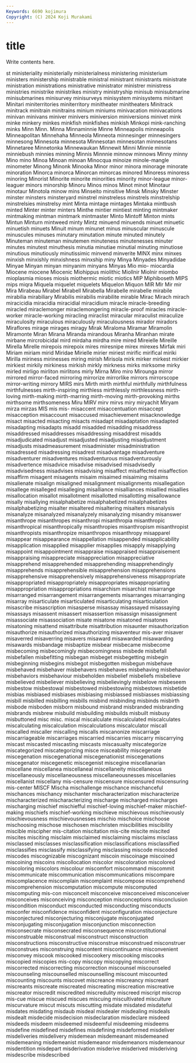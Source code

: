 ```yaml
---
Keywords: 6690 kojimura
Copyright: (C) 2024 Koji Murakami
---
```


# title

Write contents here.



st ministeriality ministerially ministerialness ministering ministerium ministers ministership ministrable ministral
ministrant ministrants ministrate ministration ministrations ministrative ministrator ministrer ministress ministries
ministrike ministrikes ministry ministryship minisub minisubmarine minisubmarines minisurvey minisurveys minisystem
minisystems minitant Minitari miniterritories miniterritory minitheater minitheaters Minitrack minitrack minitrain
minitrains minium miniums minivacation minivacations minivan minivans miniver minivers miniversion
miniversions minivet mink minke minkery minkes minkfish minkfishes minkish Minkopi
mink-ranching minks Minn Minn. Minna Minnaminnie Minne Minneapolis minneapolis Minneapolitan
Minnehaha Minneola Minneota minnesinger minnesingers minnesong Minnesota minnesota Minnesotan minnesotan
minnesotans Minnetaree Minnetonka Minnewaukan Minnewit Minni Minnie minnie minniebush minnies
minning Minnis Minnnie minnow minnows Minny minny Mino mino Minoa
Minoan minoan Minocqua minoize minole-mangle minometer Minong Minonk Minooka Minor
minor minora minorage minorate minoration Minorca minorca Minorcan minorcas minored
Minoress minoress minoring Minorist Minorite minorite minorities minority minor-league minor-leaguer
minors minorship Minoru Minos minos Minot minot Minotaur minotaur Minotola
minow mins Minseito minsitive Minsk Minsky Minster minster minsters minsteryard
minstrel minstreless minstrels minstrelship minstrelsies minstrelsy mint Minta mintage mintages
Mintaka mintbush minted Minter minter minters Minthe mintier mintiest minting
mintmaker mintmaking mintman mintmark mintmaster Minto Mintoff Minton mints Mintun
Minturn mintweed minty Mintz minuend minuends minuet minuetic minuetish minuets
Minuit minum minunet minus minuscular minuscule minuscules minuses minutary minutation
minute minuted minutely Minuteman minuteman minutemen minuteness minutenesses minuter minutes
minutest minuthesis minutia minutiae minutial minuting minutiose minutious minutiously minutissimic
minvend minverite MINX minx minxes minxish minxishly minxishness minxship miny
Minya Minyades Minyadidae Minyae Minyan minyan minyanim minyans Minyas Mio
mio- miocardia Miocene miocene Miocenic Miohippus miolithic Miollnir Miolnir miombo
mioplasmia mioses miosis miothermic miotic miotics MIP Miphiboseth MIPS mips
miqra Miquela miquelet miquelets Miquelon Miquon MIR MIr Mir mir
Mira Mirabeau Mirabel Mirabell Mirabella Mirabelle mirabelle mirabile mirabilia mirabiliary
Mirabilis mirabilis mirabilite mirable Mirac Mirach mirach miracicidia miracidia miracidial
miracidium miracle miracle-breeding miracled miraclemonger miraclemongering miracle-proof miracles miracle-worker miracle-working
miracling miraclist miracular miraculist miraculize miraculosity miraculous miraculously miraculousness mirador
miradors Miraflores mirage mirages miragy Mirak Miraloma Miramar Miramolin Miramonte
Miran Mirana Miranda mirandous Miranha Miranhan mirate mirbane mircrobicidal mird
mirdaha mirdha mire mired Mireielle Mireille Mirella Mirelle mirepois mirepoix
mires miresnipe mirex mirexes Mirfak miri Miriam miriam mirid Miridae
Mirielle mirier miriest mirific mirifical miriki Mirilla miriness mirinesses miring
mirish Mirisola mirk mirker mirkest mirkier mirkiest mirkily mirkiness mirkish
mirkly mirkness mirks mirksome mirky mirled mirligo mirliton mirlitons mirly
Mirna Miro miro Mirounga mirror mirrored mirror-faced mirroring mirrorize mirrorlike
mirrors mirrorscope mirror-writing mirrory MIRS mirs Mirth mirth mirthful mirthfully
mirthfulness mirthfulnesses mirth-inspiring mirthless mirthlessly mirthlessness mirth-loving mirth-making mirth-marring mirth-moving
mirth-provoking mirths mirthsome mirthsomeness Miru MIRV mirv mirvs miry miryachit
Miryam mirza mirzas MIS mis mis- misaccent misaccentuation misaccept misacception
misaccount misaccused misachievement misacknowledge misact misacted misacting misacts misadapt misadaptation
misadapted misadapting misadapts misadd misadded misadding misaddress misaddressed misaddresses misaddressing
misaddrest misadds misadjudicated misadjust misadjusted misadjusting misadjustment misadjusts misadmeasurement misadminister
misadministration misadressed misadressing misadrest misadvantage misadventure misadventurer misadventures misadventurous misadventurously
misadvertence misadvice misadvise misadvised misadvisedly misadvisedness misadvises misadvising misaffect misaffected
misaffection misaffirm misagent misagents misaim misaimed misaiming misaims misalienate misalign
misaligned misalignment misalignments misallegation misallege misalleged misalleging misalliance misalliances misallied
misallies misallocation misallot misallotment misallotted misallotting misallowance misally misallying misalphabetize
misalphabetized misalphabetizes misalphabetizing misalter misaltered misaltering misalters misanalysis misanalyze misanalyzed
misanalyzely misanalyzing misandry misanswer misanthrope misanthropes misanthropi misanthropia misanthropic misanthropical
misanthropically misanthropies misanthropism misanthropist misanthropists misanthropize misanthropos misanthropy misapparel misappear
misappearance misappellation misappended misapplicability misapplication misapplied misapplier misapplies misapply misapplying
misappoint misappointment misappraise misappraised misappraisement misappraising misappreciate misappreciation misappreciative misapprehend
misapprehended misapprehending misapprehendingly misapprehends misapprehensible misapprehension misapprehensions misapprehensive misapprehensively misapprehensiveness
misappropriate misappropriated misappropriately misappropriates misappropriating misappropriation misappropriations misarchism misarchist misarrange
misarranged misarrangement misarrangements misarranges misarranging misarray misarticulate misarticulated misarticulating misarticulation
misascribe misascription misasperse misassay misassayed misassaying misassays misassent misassert misassertion
misassign misassignment misassociate misassociation misate misatone misatoned misatones misatoning misattend
misattribute misattribution misaunter misauthorization misauthorize misauthorized misauthorizing misaventeur mis-aver misaver
misaverred misaverring misavers misaward misawarded misawarding misawards misbandage misbaptize misbear
misbecame misbecome misbecoming misbecomingly misbecomingness misbede misbefall misbefallen misbefitting misbegan
misbeget misbegetting misbegin misbeginning misbegins misbegot misbegotten misbegun misbehave misbehaved
misbehaver misbehavers misbehaves misbehaving misbehavior misbehaviors misbehaviour misbeholden misbelief misbeliefs
misbelieve misbelieved misbeliever misbelieving misbelievingly misbelove misbeseem misbestow misbestowal misbestowed
misbestowing misbestows misbetide misbias misbiased misbiases misbiasing misbiassed misbiasses misbiassing
misbill misbilled misbilling misbills misbind misbinding misbinds misbirth misbode misboden
misborn misbound misbrand misbranded misbranding misbrands misbrew misbuild misbuilding misbuilds
misbuilt misbusy misbuttoned misc misc. miscal miscalculate miscalculated miscalculates miscalculating
miscalculation miscalculations miscalculator miscall miscalled miscaller miscalling miscalls miscanonize miscarriage
miscarriageable miscarriages miscarried miscarries miscarry miscarrying miscast miscasted miscasting miscasts
miscasualty miscategorize miscategorized miscategorizing misce misceability miscegenate miscegenation miscegenational miscegenationist
miscegenations miscegenator miscegenetic miscegenist miscegine miscellanarian miscellane miscellanea miscellaneal miscellaneity
miscellaneous miscellaneously miscellaneousness miscellaneousnesses miscellanies miscellanist miscellany mis-censure miscensure miscensured
miscensuring mis-center MISCF Mischa mischallenge mischance mischanceful mischances mischancy mischanter
mischaracterization mischaracterize mischaracterized mischaracterizing mischarge mischarged mischarges mischarging mischief mischiefful
mischief-loving mischief-maker mischief-making mischiefs mischief-working mischieve mischievous mischievously mischievousness mischievousnesses
mischio mischoice mischoose mischoosing mischose mischosen mischristen miscibilities miscibility miscible
miscipher mis-citation miscitation mis-cite miscite miscited miscites misciting misclaim misclaimed
misclaiming misclaims misclass misclassed misclasses misclassification misclassifications misclassified misclassifies misclassify
misclassifying misclassing miscode miscoded miscodes miscognizable miscognizant miscoin miscoinage miscoined
miscoining miscoins miscollocation miscolor miscoloration miscolored miscoloring miscolors miscolour miscomfort
miscommand miscommit miscommunicate miscommunication miscommunications miscompare miscomplacence miscomplain miscomplaint miscompose
miscomprehend miscomprehension miscomputation miscompute miscomputed miscomputing mis-con misconceit misconceive misconceived
misconceiver misconceives misconceiving misconception misconceptions misconclusion miscondition misconduct misconducted misconducting
misconducts misconfer misconfidence misconfident misconfiguration misconjecture misconjectured misconjecturing misconjugate misconjugated
misconjugating misconjugation misconjunction misconnection misconsecrate misconsecrated misconsequence misconstitutional misconstruable misconstrual
misconstruct misconstruction misconstructions misconstructive misconstrue misconstrued misconstruer misconstrues misconstruing miscontent
miscontinuance misconvenient misconvey miscook miscooked miscookery miscooking miscooks miscopied miscopies
mis-copy miscopy miscopying miscorrect miscorrected miscorrecting miscorrection miscounsel miscounseled miscounseling
miscounselled miscounselling miscount miscounted miscounting miscounts miscovet miscreance miscreancy miscreant
miscreants miscreate miscreated miscreating miscreation miscreative miscreator miscredit miscredited miscredulity
miscreed miscript miscrop mis-cue miscue miscued miscues miscuing miscultivated misculture
miscurvature miscut miscuts miscutting misdate misdated misdateful misdates misdating misdaub
misdeal misdealer misdealing misdeals misdealt misdecide misdecision misdeclaration misdeclare misdeed
misdeeds misdeem misdeemed misdeemful misdeeming misdeems misdefine misdefined misdefines misdefining
misdeformed misdeliver misdeliveries misdelivery misdemean misdemeanant misdemeaned misdemeaning misdemeanist misdemeanor
misdemeanors misdemeanour misdentition misdepart misderivation misderive misderived misderiving misdescribe misdescribed
